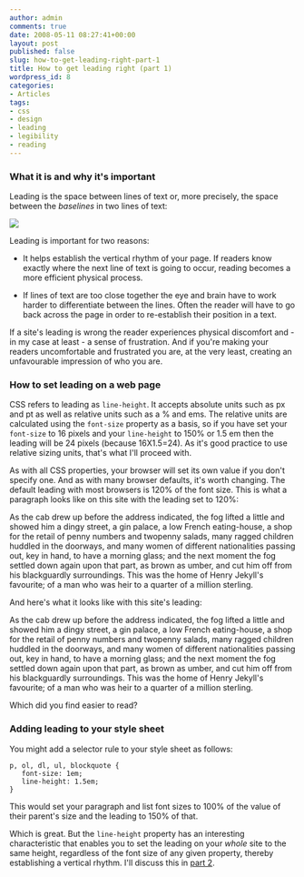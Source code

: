 ```yaml
---
author: admin
comments: true
date: 2008-05-11 08:27:41+00:00
layout: post
published: false
slug: how-to-get-leading-right-part-1
title: How to get leading right (part 1)
wordpress_id: 8
categories:
- Articles
tags:
- css
- design
- leading
- legibility
- reading
---
```


### What it is and why it's important


Leading is the space between lines of text or, more precisely, the space between the _baselines_ in two lines of text:

![](http://farm4.static.flickr.com/3109/2480975539_ce6a53f99a.jpg?v=0)

Leading is important for two reasons:



	
  * It helps establish the vertical rhythm of your page.  If readers know exactly where the next line of text is going to occur, reading becomes a more efficient physical process.

	
  * If lines of text are too close together the eye and brain have to work harder to differentiate between the lines.  Often the reader will have to go back across the page in order to re-establish their position in a text.


If a site's leading is wrong the reader experiences physical discomfort and - in my case at least - a sense of frustration.  And if you're making your readers uncomfortable and frustrated you are, at the very least, creating an unfavourable impression of who you are.


### How to set leading on a web page


CSS refers to leading as `line-height`.  It accepts absolute units such as px and pt as well as relative units such as a % and ems.  The relative units are calculated using the `font-size` property as a basis, so if you have set your `font-size` to 16 pixels and your `line-height` to 150% or 1.5 em then the leading will be 24 pixels (because 16X1.5=24).  As it's good practice to use relative sizing units, that's what I'll proceed with.

As with all CSS properties, your browser will set its own value if you don't specify one.  And as with many browser defaults, it's worth changing.  The default leading with most browsers is 120% of the font size.  This is what a paragraph looks like on this site with the leading set to 120%:


As the cab drew up before the address indicated, the fog lifted a little and showed him a dingy street, a gin palace, a low French eating-house, a shop for the retail of penny numbers and twopenny salads, many ragged children huddled in the doorways, and many women of different nationalities passing out, key in hand, to have a morning glass; and the next moment the fog settled down again upon that part, as brown as umber, and cut him off from his blackguardly surroundings. This was the home of Henry Jekyll's favourite; of a man who was heir to a quarter of a million sterling.



And here's what it looks like with this site's leading:

As the cab drew up before the address indicated, the fog lifted a little and showed him a dingy street, a gin palace, a low French eating-house, a shop for the retail of penny numbers and twopenny salads, many ragged children huddled in the doorways, and many women of different nationalities passing out, key in hand, to have a morning glass; and the next moment the fog settled down again upon that part, as brown as umber, and cut him off from his blackguardly surroundings. This was the home of Henry Jekyll's favourite; of a man who was heir to a quarter of a million sterling.

Which did you find easier to read?


### Adding leading to your style sheet


You might add a selector rule to your style sheet as follows:
` `

    
    p, ol, dl, ul, blockquote {
       font-size: 1em;
       line-height: 1.5em;
    }


This would set your paragraph and list font sizes to 100% of the value of their parent's size and the leading to 150% of that.

Which is great.  But the `line-height` property has an interesting characteristic that enables you to set the leading on your _whole_ site to the same height, regardless of the font size of any given property, thereby establishing a vertical rhythm.  I'll discuss this in [part 2](http://leonpaternoster.com/2008/05/getting-leading-right-part-2/).
